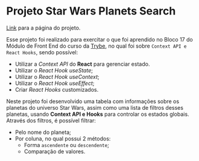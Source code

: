 # Projeto Star Wars Planets Search
[Link](https://lucas-almeida-sd.github.io/Trybe-Projeto_19-Star_Wars_Planets_Search/) para a página do projeto.

Esse projeto foi realizado para exercitar o que foi aprendido no Bloco 17 do Módulo de Front End do curso da [Trybe](https://www.betrybe.com/), no qual foi sobre `Context API e React Hooks`, sendo possível:

  * Utilizar a _Context API_ do **React** para gerenciar estado.
  * Utilizar o _React Hook useState_;
  * Utilizar o _React Hook useContext_;
  * Utilizar o _React Hook useEffect_;
  * Criar _React Hooks_ customizados.

Neste projeto foi desenvolvido uma tabela com informações sobre os planetas do universo Star Wars, assim como uma lista de filtros desses planetas, usando **Context API e Hooks** para controlar os estados globais. Através dos filtros, é possível filtrar:

  - Pelo nome do planeta;
  - Por coluna, no qual possui 2 métodos:
    - Forma `ascendente` ou `descendente`;
    - Comparação de valores.
